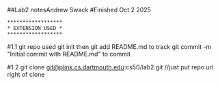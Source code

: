 ##Lab2 notesAndrew Swack
#Finished Oct 2 2025

```
******************
* EXTENSION USED *
****************** 
```

#1.1 git repo
used git init
then git add README.md to track
git commit -m "Initial commit with README.md" to commit

#1.2
git clone git@plink.cs.dartmouth.edu:cs50/lab2.git //just put repo url right of clone





